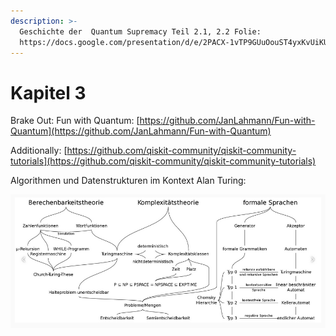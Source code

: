 ```yaml
---
description: >-
  Geschichte der  Quantum Supremacy Teil 2.1, 2.2 Folie:
  https://docs.google.com/presentation/d/e/2PACX-1vTP9GUuOouST4yxKvUiKU-aEK5j5aqZ7KwyLcvAxalPevNyNShwvmIRx9H_fFrUuYhQGZnl7jzy5lQg/pub?start=false&l
---
```


# Kapitel 3



Brake Out: Fun with Quantum: [https://github.com/JanLahmann/Fun-with-Quantum](https://github.com/JanLahmann/Fun-with-Quantum)

Additionally: [https://github.com/qiskit-community/qiskit-community-tutorials](https://github.com/qiskit-community/qiskit-community-tutorials)

Algorithmen und  Datenstrukturen im Kontext Alan Turing:



![](<../.gitbook/assets/grafik (9) (1) (1) (1) (1).png>)

